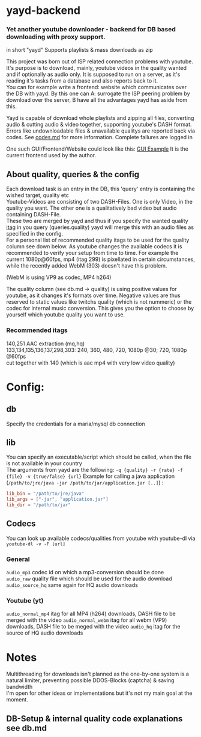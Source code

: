 # yayd-backend
### Yet another youtube downloader - backend for DB based downloading with proxy support. 
in short "yayd"
Supports playlists & mass downloads as zip  
  
This project was born out of ISP related connection problems with youtube.
It's purpose is to download, mainly, youtube videos in the quality wanted and
if optionally as audio only. It is supposed to run on a server, as it's reading
it's tasks from a database and also reports back to it.  
You can for example write a frontend: website which communicates over the DB with yayd.
By this one can A: surrogate the ISP peering problem by download over the server, B have all the 
advantages yayd has aside from this.

Yayd is capable of download whole playlists and zipping all files, converting audio & cutting
audio & video together, supporting youtube's DASH format.
Errors like undownloadable files & unavailable qualitys are reported back via codes. 
See [codes.md](codes.md) for more information. Complete failures are logged in 
  
One such GUI/Frontend/Website could look like this:
[GUI Example](***REMOVED***)
It is the current frontend used by the author.
  
## About quality, queries & the config
Each download task is an entry in the DB, this 'query' entry is containing the wished target, quality etc  
Youtube-Videos are consisting of two DASH-Files. One is only Video, in the quality you want.
The other one is a qualitatively bad video but audio containing DASH-File.  
These two are merged by yayd and thus if you specify the wanted quality [itag](https://en.wikipedia.org/wiki/YouTube#Quality_and_formats) in you query (queries.quality) 
yayd will merge this with an audio files as specified in the config.  
For a personal list of recommended quality itags to be used for the quality column see down below.
As youtube changes the available codecs it is recommended to verify your setup from time to time.
For example the current 1080p@60fps, mp4 (itag 299) is pixellated in certain circumstances, while the recently added
WebM (303) doesn't have this problem.  
  
(WebM is using VP9 as codec, MP4 h264)

The quality column (see db.md -> quality) is using positive values for youtube, as it changes it's formats over time. Negative values are thus reserved to static values like twitchs quality (which is not nummeric) or the codec for internal music conversion. This gives you the option to choose by yourself which
youtube quality you want to use.

### Recommended itags
140,251 AAC extraction (mq,hq)  
133,134,135,136,137,298,303: 240, 360, 480, 720, 1080p @30; 720, 1080p @60fps  
cut together with 140 (which is aac mp4 with very low video quality)  

# Config:
## db
Specify the credentials for a maria/mysql db connection
## lib
You can specify an executable/script which should be called, when the file is not available in your country  
The arguments from yayd are the following: `-q {quality} -r {rate} -f {file} -v {true/false} {url}`
Example for calling a java application (`/path/to/jre/java -jar /path/to/jar/application.jar [..]`) :  
```toml
lib_bin = "/path/to/jre/java"
lib_args = ["-jar", "application.jar"]
lib_dir = "/path/to/jar"
```
## Codecs
You can look up available codecs/qualities from youtube with youtube-dl via `youtube-dl -v -F [url]`
### General
`audio_mp3` codec id on which a mp3-conversion should be done  
`audio_raw` quality file which should be used for the audio download  
`audio_source_hq` same again for HQ audio downloads  
### Youtube (yt)
`audio_normal_mp4` itag for all MP4 (h264) downloads, DASH file to be merged with the video
`audio_normal_webm` itag for all webm (VP9) downloads, DASH file to be meged with the video
`audio_hq` itag for the source of HQ audio downloads

# Notes
Multithreading for downloads isn't planned as the one-by-one system is a natural limiter, preventing possible DDOS-Blocks (captcha) & saving bandwidth  
I'm open for other ideas or implementations but it's not my main goal at the moment.

## DB-Setup & internal quality code explanations see db.md